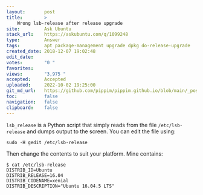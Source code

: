 ```yaml
---
layout:       post
title:        >
    Wrong lsb-release after release upgrade
site:         Ask Ubuntu
stack_url:    https://askubuntu.com/q/1099248
type:         Answer
tags:         apt package-management upgrade dpkg do-release-upgrade
created_date: 2018-12-07 19:02:48
edit_date:    
votes:        "0 "
favorites:    
views:        "3,975 "
accepted:     Accepted
uploaded:     2022-10-02 19:25:00
git_md_url:   https://github.com/pippim/pippim.github.io/blob/main/_posts/2018/2018-12-07-Wrong-lsb-release-after-release-upgrade.md
toc:          false
navigation:   false
clipboard:    false
---
```


`lsb_release` is a Python script that simply reads from the file `/etc/lsb-release` and dumps output to the screen. You can edit the file using:

``` 
sudo -H gedit /etc/lsb-release
```

Then change the contents to suit your platform. Mine contains:

``` 
$ cat /etc/lsb-release
DISTRIB_ID=Ubuntu
DISTRIB_RELEASE=16.04
DISTRIB_CODENAME=xenial
DISTRIB_DESCRIPTION="Ubuntu 16.04.5 LTS"
```


